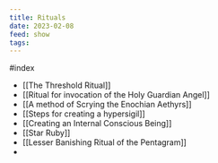 ```yaml
---
title: Rituals
date: 2023-02-08
feed: show
tags: 
---
```

#index

- [[The Threshold Ritual]]
- [[Ritual for invocation of the Holy Guardian Angel]]
- [[A method of Scrying the Enochian Aethyrs]]
- [[Steps for creating a hypersigil]]
- [[Creating an Internal Conscious Being]]
- [[Star Ruby]]
- [[Lesser Banishing Ritual of the Pentagram]]
- 

